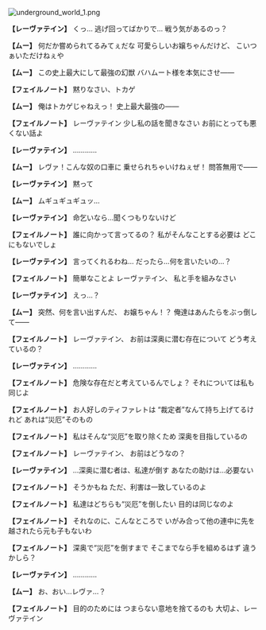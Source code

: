 
![underground_world_1.png](../images/backgrounds/underground_world_1.png)

**【レーヴァテイン】**
くっ…
逃げ回ってばかりで…
戦う気があるのっ？

**【ムー】**
何だか嘗められてるみてぇだな
可愛らしいお嬢ちゃんだけど、
こいつぁいただけねぇや

**【ムー】**
この史上最大にして最強の幻獣
バハムート様を本気にさせ――

**【フェイルノート】**
黙りなさい、トカゲ

**【ムー】**
俺はトカゲじゃねえっ！
史上最大最強の――

**【フェイルノート】**
レーヴァテイン
少し私の話を聞きなさい
お前にとっても悪くない話よ

**【レーヴァテイン】**
…………

**【ムー】**
レヴァ！こんな奴の口車に
乗せられちゃいけねぇぜ！
問答無用で――

**【レーヴァテイン】**
黙って

**【ムー】**
ムギュギュギュッ…

**【レーヴァテイン】**
命乞いなら…聞くつもりないけど

**【フェイルノート】**
誰に向かって言ってるの？
私がそんなことする必要は
どこにもないでしょ

**【レーヴァテイン】**
言ってくれるわね…
だったら…何を言いたいの…？

**【フェイルノート】**
簡単なことよ
レーヴァテイン、
私と手を組みなさい

**【レーヴァテイン】**
えっ…？

**【ムー】**
突然、何を言い出すんだ、
お嬢ちゃん！？
俺達はあんたらをぶっ倒して――

**【フェイルノート】**
レーヴァテイン、
お前は深奥に潜む存在について
どう考えているの？

**【レーヴァテイン】**
…………

**【フェイルノート】**
危険な存在だと考えているんでしょ？
それについては私も同じよ

**【フェイルノート】**
お人好しのティファレトは
“裁定者”なんて持ち上げてるけれど
あれは“災厄”そのもの

**【フェイルノート】**
私はそんな“災厄”を取り除くため
深奥を目指しているの

**【フェイルノート】**
レーヴァテイン、
お前はどうなの？

**【レーヴァテイン】**
…深奥に潜む者は、私達が倒す
あなたの助けは…必要ない

**【フェイルノート】**
そうかもね
ただ、利害は一致しているのよ

**【フェイルノート】**
私達はどちらも“災厄”を倒したい
目的は同じなのよ

**【フェイルノート】**
それなのに、こんなところで
いがみ合って他の連中に先を
越されたら元も子もないわ

**【フェイルノート】**
深奥で“災厄”を倒すまで
そこまでなら手を組めるはず
違うかしら？

**【レーヴァテイン】**
…………

**【ムー】**
お、おい…レヴァ…？

**【フェイルノート】**
目的のためには
つまらない意地を捨てるのも
大切よ、レーヴァテイン